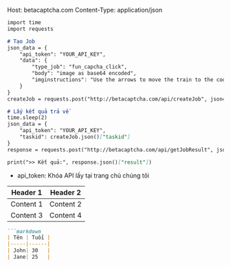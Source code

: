 Host: betacaptcha.com
Content-Type: application/json

```markdown
import time
import requests

# Tạo Job
json_data = {
    "api_token": "YOUR_API_KEY",
    "data": {
        "type_job": "fun_capcha_click",
        "body": "image as base64 encoded",
        "imginstructions": "Use the arrows to move the train to the coordinates indicated in the left image"
    }
}
createJob = requests.post("http://betacaptcha.com/api/createJob", json=json_data)

# Lấy kết quả trả về
time.sleep(2)
json_data = {
    "api_token": "YOUR_API_KEY",
    "taskid": createJob.json()["taskid"]
}
response = requests.post("http://betacaptcha.com/api/getJobResult", json=json_data)

print(">> Kết quả:", response.json()["result"])
```

- api_token: Khóa API lấy tại trang chủ chúng tôi


| Header 1 | Header 2 |
|----------|----------|
| Content 1| Content 2|
| Content 3| Content 4|


````markdown
```markdown
| Tên | Tuổi |
|-----|------|
| John| 30   |
| Jane| 25   |
